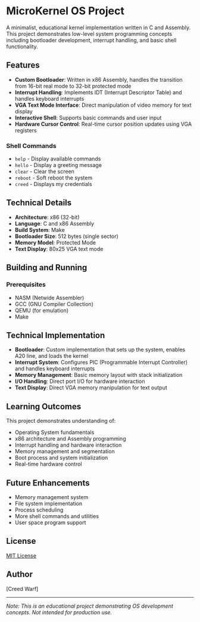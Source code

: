 # MicroKernel OS Project

A minimalist, educational kernel implementation written in C and Assembly. This project demonstrates low-level system programming concepts including bootloader development, interrupt handling, and basic shell functionality.

## Features

- **Custom Bootloader**: Written in x86 Assembly, handles the transition from 16-bit real mode to 32-bit protected mode
- **Interrupt Handling**: Implements IDT (Interrupt Descriptor Table) and handles keyboard interrupts
- **VGA Text Mode Interface**: Direct manipulation of video memory for text display
- **Interactive Shell**: Supports basic commands and user input
- **Hardware Cursor Control**: Real-time cursor position updates using VGA registers

### Shell Commands
- `help` - Display available commands
- `hello` - Display a greeting message
- `clear` - Clear the screen
- `reboot` - Soft reboot the system
- `creed` - Displays my credentials

## Technical Details

- **Architecture**: x86 (32-bit)
- **Language**: C and x86 Assembly
- **Build System**: Make
- **Bootloader Size**: 512 bytes (single sector)
- **Memory Model**: Protected Mode
- **Text Display**: 80x25 VGA text mode

## Building and Running

### Prerequisites
- NASM (Netwide Assembler)
- GCC (GNU Compiler Collection)
- QEMU (for emulation)
- Make

## Technical Implementation

- **Bootloader**: Custom implementation that sets up the system, enables A20 line, and loads the kernel
- **Interrupt System**: Configures PIC (Programmable Interrupt Controller) and handles keyboard interrupts
- **Memory Management**: Basic memory layout with stack initialization
- **I/O Handling**: Direct port I/O for hardware interaction
- **Text Display**: Direct VGA memory manipulation for text output

## Learning Outcomes

This project demonstrates understanding of:
- Operating System fundamentals
- x86 architecture and Assembly programming
- Interrupt handling and hardware interaction
- Memory management and segmentation
- Boot process and system initialization
- Real-time hardware control

## Future Enhancements

- Memory management system
- File system implementation
- Process scheduling
- More shell commands and utilities
- User space program support

## License

[MIT License](LICENSE)

## Author

[Creed Warf]

---
*Note: This is an educational project demonstrating OS development concepts. Not intended for production use.*
